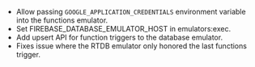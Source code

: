 * Allow passing `GOOGLE_APPLICATION_CREDENTIALS` environment variable into the functions emulator.
* Set FIREBASE_DATABASE_EMULATOR_HOST in emulators:exec.
* Add upsert API for function triggers to the database emulator.
* Fixes issue where the RTDB emulator only honored the last functions trigger.